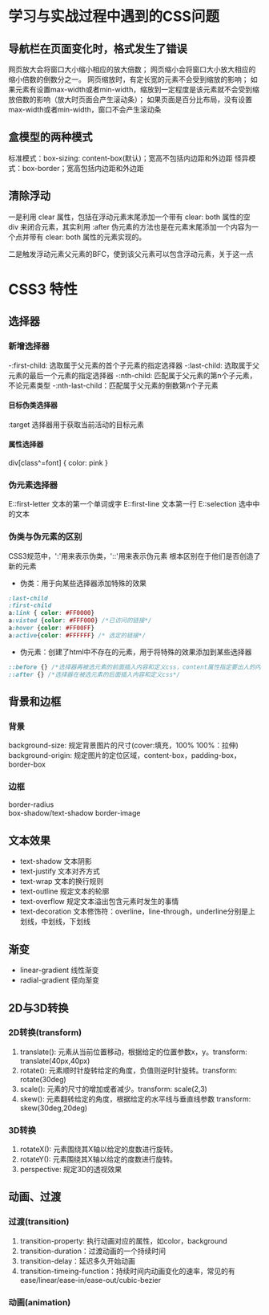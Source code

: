 # 学习与实战过程中遇到的CSS问题

## 导航栏在页面变化时，格式发生了错误
网页放大会将窗口大小缩小相应的放大倍数；
网页缩小会将窗口大小放大相应的缩小倍数的倒数分之一。
网页缩放时，有定长宽的元素不会受到缩放的影响；
如果元素有设置max-width或者min-width，缩放到一定程度是该元素就不会受到缩放倍数的影响（放大时页面会产生滚动条）；
如果页面是百分比布局，没有设置max-width或者min-width，窗口不会产生滚动条

## 盒模型的两种模式
标准模式：box-sizing: content-box(默认)；宽高不包括内边距和外边距
怪异模式：box-border；宽高包括内边距和外边距

## 清除浮动
一是利用 clear 属性，包括在浮动元素末尾添加一个带有 clear: both 属性的空 div 来闭合元素，其实利用 :after 伪元素的方法也是在元素末尾添加一个内容为一个点并带有 clear: both 属性的元素实现的。

二是触发浮动元素父元素的BFC，使到该父元素可以包含浮动元素，关于这一点

# CSS3 特性
## 选择器
### 新增选择器
-:first-child: 选取属于父元素的首个子元素的指定选择器
-:last-child: 选取属于父元素的最后一个元素的指定选择器
-:nth-child: 匹配属于父元素的第n个子元素，不论元素类型
-:nth-last-child：匹配属于父元素的倒数第n个子元素
#### 目标伪类选择器
:target 选择器用于获取当前活动的目标元素
#### 属性选择器
div[class^=font] {
  color: pink
}
### 伪元素选择器
E::first-letter 文本的第一个单词或字
E::first-line 文本第一行
E::selection 选中中的文本
### 伪类与伪元素的区别
CSS3规范中，':'用来表示伪类，'::'用来表示伪元素
根本区别在于他们是否创造了新的元素
* 伪类：用于向某些选择器添加特殊的效果
```css
:last-child
:first-child
a:link { color: #FF0000}
a:visted {color: #FFF000} /*已访问的链接*/
a:hover {color: #FF00FF}
a:active{color: #FFFFFF} /* 选定的链接*/
```
* 伪元素：创建了html中不存在的元素，用于将特殊的效果添加到某些选择器
```css
::before {} /*选择器再被选元素的前面插入内容和定义css，content属性指定要出人的内容*/
::after {} /*选择器在被选元素的后面插入内容和定义css*/
```
## 背景和边框
### 背景
background-size: 规定背景图片的尺寸(cover:填充，100% 100%：拉伸)  
background-origin: 规定图片的定位区域，content-box，padding-box，border-box
### 边框
border-radius  
box-shadow/text-shadow
border-image

## 文本效果
* text-shadow 文本阴影
* text-justify 文本对齐方式
* text-wrap 文本的换行规则
* text-outline 规定文本的轮廓
* text-overflow 规定文本溢出包含元素时发生的事情
* text-decoration 文本修饰符：overline，line-through，underline分别是上划线，中划线，下划线

## 渐变
* linear-gradient 线性渐变
* radial-gradient 径向渐变

## 2D与3D转换
### 2D转换(transform)
1. translate(): 元素从当前位置移动，根据给定的位置参数x，y。transform: translate(40px,40px)
2. rotate(): 元素顺时针旋转给定的角度，负值则逆时针旋转。transform: rotate(30deg)
3. scale(): 元素的尺寸的增加或者减少。transform: scale(2,3)
4. skew(): 元素翻转给定的角度，根据给定的水平线与垂直线参数 transform: skew(30deg,20deg)
### 3D转换
1. rotateX(): 元素围绕其X轴以给定的度数进行旋转。
2. rotateY(): 元素围绕其X轴以给定的度数进行旋转。
3. perspective: 规定3D的透视效果

## 动画、过渡
### 过渡(transition)
1. transition-property: 执行动画对应的属性，如color，background
2. transition-duration：过渡动画的一个持续时间
3. transition-delay：延迟多久开始动画
4. transition-timeing-function：持续时间内动画变化的速率，常见的有ease/linear/ease-in/ease-out/cubic-bezier
### 动画(animation)